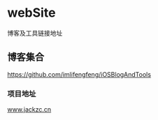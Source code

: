 # webSite
 博客及工具链接地址
## 博客集合
   https://github.com/imlifengfeng/iOSBlogAndTools
### 项目地址
  www.jackzc.cn

